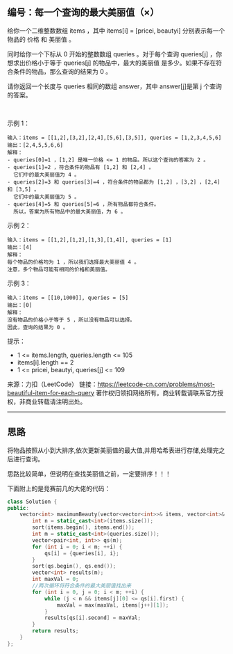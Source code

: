 ## 编号：每一个查询的最大美丽值（×）

给你一个二维整数数组 items ，其中 items[i] = [pricei, beautyi] 分别表示每一个物品的 价格 和 美丽值 。

同时给你一个下标从 0 开始的整数数组 queries 。对于每个查询 queries[j] ，你想求出价格小于等于 queries[j] 的物品中，最大的美丽值 是多少。如果不存在符合条件的物品，那么查询的结果为 0 。

请你返回一个长度与 queries 相同的数组 answer，其中 answer[j]是第 j 个查询的答案。

 

示例 1：
```
输入：items = [[1,2],[3,2],[2,4],[5,6],[3,5]], queries = [1,2,3,4,5,6]
输出：[2,4,5,5,6,6]
解释：
- queries[0]=1 ，[1,2] 是唯一价格 <= 1 的物品。所以这个查询的答案为 2 。
- queries[1]=2 ，符合条件的物品有 [1,2] 和 [2,4] 。
  它们中的最大美丽值为 4 。
- queries[2]=3 和 queries[3]=4 ，符合条件的物品都为 [1,2] ，[3,2] ，[2,4] 和 [3,5] 。
  它们中的最大美丽值为 5 。
- queries[4]=5 和 queries[5]=6 ，所有物品都符合条件。
  所以，答案为所有物品中的最大美丽值，为 6 。
```
示例 2：
```
输入：items = [[1,2],[1,2],[1,3],[1,4]], queries = [1]
输出：[4]
解释：
每个物品的价格均为 1 ，所以我们选择最大美丽值 4 。
注意，多个物品可能有相同的价格和美丽值。
```
示例 3：
```
输入：items = [[10,1000]], queries = [5]
输出：[0]
解释：
没有物品的价格小于等于 5 ，所以没有物品可以选择。
因此，查询的结果为 0 。 
```
提示：

* 1 <= items.length, queries.length <= 105
* items[i].length == 2
* 1 <= pricei, beautyi, queries[j] <= 109

来源：力扣（LeetCode）
链接：https://leetcode-cn.com/problems/most-beautiful-item-for-each-query
著作权归领扣网络所有。商业转载请联系官方授权，非商业转载请注明出处。

---
## 思路

将物品按照从小到大排序,依次更新美丽值的最大值,并用哈希表进行存储,处理完之后进行查询。

思路比较简单，但说明在查找美丽值之前，一定要排序！！！

下面附上的是竞赛前几的大佬的代码：
```c++
class Solution {
public:
    vector<int> maximumBeauty(vector<vector<int>>& items, vector<int>& queries) {
        int n = static_cast<int>(items.size());
        sort(items.begin(), items.end());
        int m = static_cast<int>(queries.size());
        vector<pair<int, int>> qs(m);
        for (int i = 0; i < m; ++i) {
            qs[i] = {queries[i], i};
        }
        sort(qs.begin(), qs.end());
        vector<int> results(m);
        int maxVal = 0;
        //两次循环将符合条件的最大美丽值找出来
        for (int i = 0, j = 0; i < m; ++i) {
            while (j < n && items[j][0] <= qs[i].first) {
                maxVal = max(maxVal, items[j++][1]);
            }
            results[qs[i].second] = maxVal;
        }
        return results;
    }
};
```